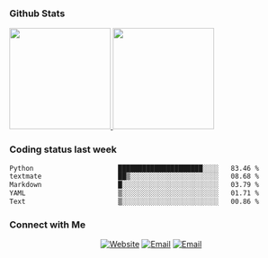 
### Github Stats

<a href="https://github.com/lileixuan">
  <img height="180em" src="https://github-readme-stats.vercel.app/api?username=lileixuan&theme=buefy&show_icons=true" />
  <img height="180em" src="https://github-readme-stats.vercel.app/api/top-langs/?username=lileixuan&theme=buefy&layout=compact" />
</a>

### Coding status last week 

<!--START_SECTION:waka-->

```txt
Python                     █████████████████████░░░░   83.46 %
textmate                   ██▒░░░░░░░░░░░░░░░░░░░░░░   08.68 %
Markdown                   █░░░░░░░░░░░░░░░░░░░░░░░░   03.79 %
YAML                       ▒░░░░░░░░░░░░░░░░░░░░░░░░   01.71 %
Text                       ▒░░░░░░░░░░░░░░░░░░░░░░░░   00.86 %
```

<!--END_SECTION:waka-->

### Connect with Me 

<p align="center">
<a href="https://www.koomu.cn/"><img alt="Website" src="https://img.shields.io/badge/Website-www.koomu.cn-blue?style=flat-square&logo=google-chrome"></a>
<a href="mailto:lileixuan@gmail.com"><img alt="Email" src="https://img.shields.io/badge/Email-lileixuan@gmail.com-blue?style=flat-square&logo=gmail"></a>
<a href="https://www.koomu.cn/rss/"><img alt="Email" src="https://img.shields.io/badge/RSS-www.koomu.cn%2Frss%2F-blue?style=flat-square&logo=rss"></a>


</p>
